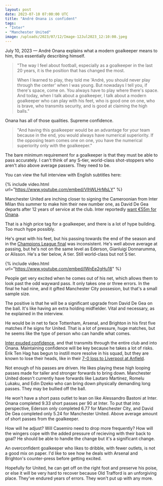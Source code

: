 ```yaml
---
layout: post
date: 2023-07-10 07:00:00 UTC
title: "André Onana is confident" 
tags: 
- "Inter"
- "Manchester United" 
image: /uploads/2023/07/12/Image-12Jul2023_12:10:00.jpeg
--- 
```


July 10, 2023 — André Onana explains what a modern goalkeeper means to him, thus essentially describing himself.

<!---more---> 

> "The way I feel about football, especially as a goalkeeper in the last 20 years, it is the position that has changed the most.
> 
> When I learned to play, they told me 'André, you should never play through the center' when I was young. But nowadays I tell you, if there's space, come on. You always have to play where there's space. And today, when I talk about a goalkeeper, I talk about a modern goalkeeper who can play with his feet, who is good one on one, who is brave, who transmits security, and is good at claiming the high balls." 

Onana has all of those qualities. Supreme confidence.

> "And having this goalkeeper would be an advantage for your team because in the end, you would always have numerical superiority. If the opposing team comes one on one, you have the numerical superiority only with the goalkeeper." 

The bare minimum requirement for a goalkeeper is that they must be able to pass accurately. I can't think of any S-tier, world-class shot-stoppers who aren't also above average passers. They need to be. 

You can view the full interview with English subtitles here:

{% include video.html url="https://www.youtube.com/embed/VlhWLHrMsLY" %}

Manchester United are inching closer to signing the Cameroonian from Inter Milan this summer to make him their new number one, as David De Gea departs after 12 years of service at the club. Inter reportedly [want €55m for Onana](https://twitter.com/fabrizioromano/status/1677061211051917313?s=46&t=YC8lQJTh43E_mBQW40Ct2g). 

That is a high price tag for a goalkeeper, and there is a lot of hype building. Too much hype possibly. 

He's great with his feet, but his passing towards the end of the season and in the [Champions League final](https://tacticsjournal.com/2023/06/11/manchester-city-pass-their-final-test/) was inconsistent. He's well above average at passing, but he's not on the same level as Ederson, Gianluigi Donnarumma, or Alisson. He's a tier below, A tier. Still world-class but not S tier. 

{% include video.html url="https://www.youtube.com/embed/lWnEe2gHu18" %}

People get very excited when he comes out of his net, which allows them to look past the odd wayward pass. It only takes one or three errors. In the final he had nine, and it gifted Manchester City possesion, but that's a small sample size. 

The positive is that he will be a significant upgrade from David De Gea on the ball. It's like having an extra holding midfielder. Vital and necessary, as he explained in the interview. 

He would be in net to face Tottenham, Arsenal, and Brighton in his first five matches if he signs for United. That is a lot of pressure, huge matches, but he seems like the type of person who can handle what comes. 

[Inter exuded confidence](https://tacticsjournal.com/2023/06/10/inter-are-brentford-on-steroids/), and that transmits through the entire club and into Onana. Maintaining confidence will be key because he takes a lot of risks. Erik Ten Hag has begun to instill more resolve in his squad, but they are known to lose their heads, like in their [7-0 loss to Liverpool at Anfield](https://tacticsjournal.com/Was-Fred-at-fault-for-Liverpool-first-goal-against-Man-United/).

Not enough of his passes are driven. He likes playing these high looping passes made for taller and stronger forwards to bring down. Manchester United doesn't currently have forwards like Lautaro Martinez, Romelu Lukaku, and Edin Dzeko who can bring down physically demanding long passes. They may be bullied off the ball. 

He won't have a short pass outlet to lean on like Alessandro Bastoni at Inter. Onana completed 9.33 short passes per 90 at Inter. To put that into perspective, Ederson only completed 6.77 for Manchester City, and David De Gea completed only 5.24 for Manchester United. Above average amount of short passes from the goalkeeper. 

How will he adjust? Will Casemiro need to drop more frequently? How will the wingers cope with the added pressure of recieving with their back to goal? He should be able to handle the change but it's a significant change.

An overconfident goalkeeper who likes to dribble, with fewer outlets, is not a good mix on paper. I'd like to see how he deals with Arsenal and Brighton's counter-press before getting excited.

Hopefully for United, he can get off on the right foot and preserve his poise, or else it will be very hard to recover because Old Trafford is an unforgiving place. They've endured years of errors. They won't put up with any more.
